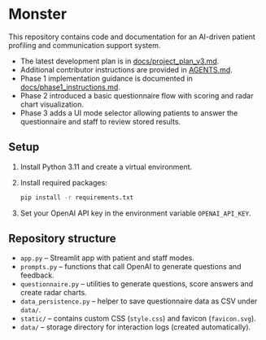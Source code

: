 # Monster

This repository contains code and documentation for an AI-driven patient profiling and communication support system.

- The latest development plan is in [docs/project_plan_v3.md](docs/project_plan_v3.md).
- Additional contributor instructions are provided in [AGENTS.md](AGENTS.md).
- Phase 1 implementation guidance is documented in [docs/phase1_instructions.md](docs/phase1_instructions.md).
- Phase 2 introduced a basic questionnaire flow with scoring and radar chart visualization.
- Phase 3 adds a UI mode selector allowing patients to answer the questionnaire and staff to review stored results.

## Setup

1. Install Python 3.11 and create a virtual environment.
2. Install required packages:

   ```bash
   pip install -r requirements.txt
   ```
3. Set your OpenAI API key in the environment variable `OPENAI_API_KEY`.

## Repository structure

- `app.py` – Streamlit app with patient and staff modes.
- `prompts.py` – functions that call OpenAI to generate questions and feedback.
- `questionnaire.py` – utilities to generate questions, score answers and create radar charts.
- `data_persistence.py` – helper to save questionnaire data as CSV under `data/`.
- `static/` – contains custom CSS (`style.css`) and favicon (`favicon.svg`).
- `data/` – storage directory for interaction logs (created automatically).
